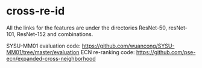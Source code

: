 # cross-re-id

All the links for the features are under the directories ResNet-50, resNet-101, ResNet-152 and combinations.

SYSU-MM01 evaluation code: https://github.com/wuancong/SYSU-MM01/tree/master/evaluation
ECN re-ranking code: https://github.com/pse-ecn/expanded-cross-neighborhood
